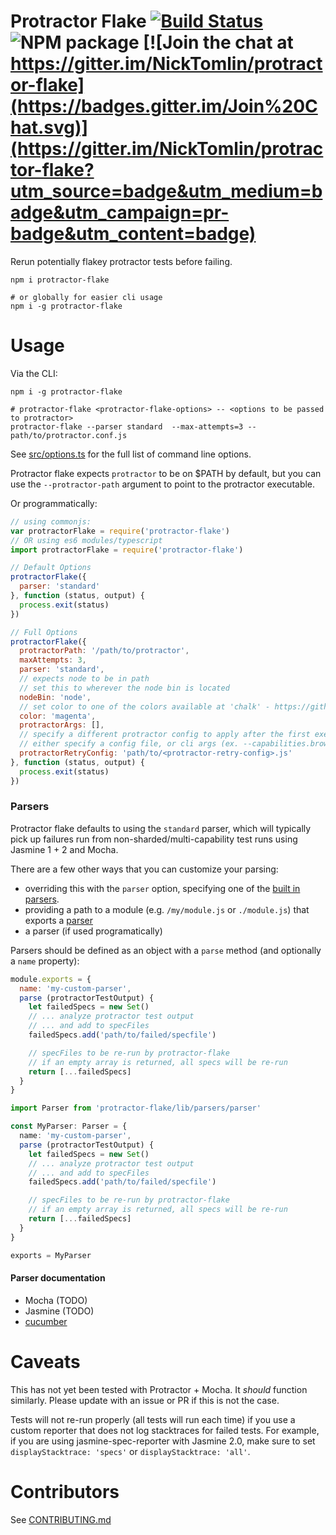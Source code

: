 Protractor Flake [![Build Status](http://img.shields.io/travis/NickTomlin/protractor-flake/master.svg?style=flat)](https://travis-ci.org/NickTomlin/protractor-flake) ![NPM package](https://img.shields.io/npm/v/protractor-flake.svg) [![Join the chat at https://gitter.im/NickTomlin/protractor-flake](https://badges.gitter.im/Join%20Chat.svg)](https://gitter.im/NickTomlin/protractor-flake?utm_source=badge&utm_medium=badge&utm_campaign=pr-badge&utm_content=badge)
===

Rerun potentially flakey protractor tests before failing.

```shell
npm i protractor-flake

# or globally for easier cli usage
npm i -g protractor-flake
```

# Usage

Via the CLI:

```shell
npm i -g protractor-flake

# protractor-flake <protractor-flake-options> -- <options to be passed to protractor>
protractor-flake --parser standard  --max-attempts=3 -- path/to/protractor.conf.js
```

See [src/options.ts](src/options.ts#L4-L15) for the full list of command line options.

Protractor flake expects `protractor` to be on $PATH by default, but you can use the `--protractor-path` argument to point to the protractor executable.

Or programmatically:

```javascript
// using commonjs:
var protractorFlake = require('protractor-flake')
// OR using es6 modules/typescript
import protractorFlake = require('protractor-flake')

// Default Options
protractorFlake({
  parser: 'standard'
}, function (status, output) {
  process.exit(status)
})

// Full Options
protractorFlake({
  protractorPath: '/path/to/protractor',
  maxAttempts: 3,
  parser: 'standard',
  // expects node to be in path
  // set this to wherever the node bin is located
  nodeBin: 'node',
  // set color to one of the colors available at 'chalk' - https://github.com/chalk/ansi-styles#colors
  color: 'magenta',
  protractorArgs: [],
  // specify a different protractor config to apply after the first execution attempt
  // either specify a config file, or cli args (ex. --capabilities.browser=chrome)
  protractorRetryConfig: 'path/to/<protractor-retry-config>.js' 
}, function (status, output) {
  process.exit(status)
})

```

### Parsers

Protractor flake defaults to using the `standard` parser, which will typically pick up failures run from non-sharded/multi-capability test runs using Jasmine 1 + 2 and Mocha.

There are a few other ways that you can customize your parsing:

- overriding this with the `parser` option, specifying one of the [built in parsers](src/parsers/index.ts).
- providing a path to a module (e.g. `/my/module.js` or `./module.js`) that exports a [parser](test/unit/support/custom-parser.js)
- a parser (if used programatically)

Parsers should be defined as an object with a `parse` method (and optionally a `name` property):

```javascript
module.exports = {
  name: 'my-custom-parser',
  parse (protractorTestOutput) {
    let failedSpecs = new Set()
    // ... analyze protractor test output
    // ... and add to specFiles
    failedSpecs.add('path/to/failed/specfile')

    // specFiles to be re-run by protractor-flake
    // if an empty array is returned, all specs will be re-run
    return [...failedSpecs]
  }
}
```

```typescript
import Parser from 'protractor-flake/lib/parsers/parser'

const MyParser: Parser = {
  name: 'my-custom-parser',
  parse (protractorTestOutput) {
    let failedSpecs = new Set()
    // ... analyze protractor test output
    // ... and add to specFiles
    failedSpecs.add('path/to/failed/specfile')

    // specFiles to be re-run by protractor-flake
    // if an empty array is returned, all specs will be re-run
    return [...failedSpecs]
  }
}

exports = MyParser
```

#### Parser documentation
- Mocha (TODO)
- Jasmine (TODO)
- [cucumber](docs/cucumber.md)

# Caveats

This has not yet been tested with Protractor + Mocha. It _should_ function similarly. Please update with an issue or PR if this is not the case.

Tests will not re-run properly (all tests will run each time) if you use a custom reporter that does not log stacktraces for failed tests. For example, if you are using jasmine-spec-reporter with Jasmine 2.0, make sure to set `displayStacktrace: 'specs'` or `displayStacktrace: 'all'`.

# Contributors

See [CONTRIBUTING.md](CONTRIBUTING.md)
